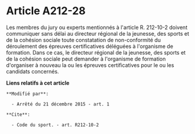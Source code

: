 # Article A212-28

Les membres du jury ou experts mentionnés à l'article R. 212-10-2 doivent communiquer sans délai au directeur régional de la
jeunesse, des sports et de la cohésion sociale toute constatation de non-conformité du déroulement des épreuves
certificatives déléguées à l'organisme de formation. Dans ce cas, le directeur régional de la jeunesse, des sports et de la
cohésion sociale peut demander à l'organisme de formation d'organiser à nouveau la ou les épreuves certificatives pour le ou
les candidats concernés.

**Liens relatifs à cet article**

	**Modifié par**:

	  - Arrêté du 21 décembre 2015 - art. 1

	**Cite**:

	  - Code du sport. - art. R212-10-2
